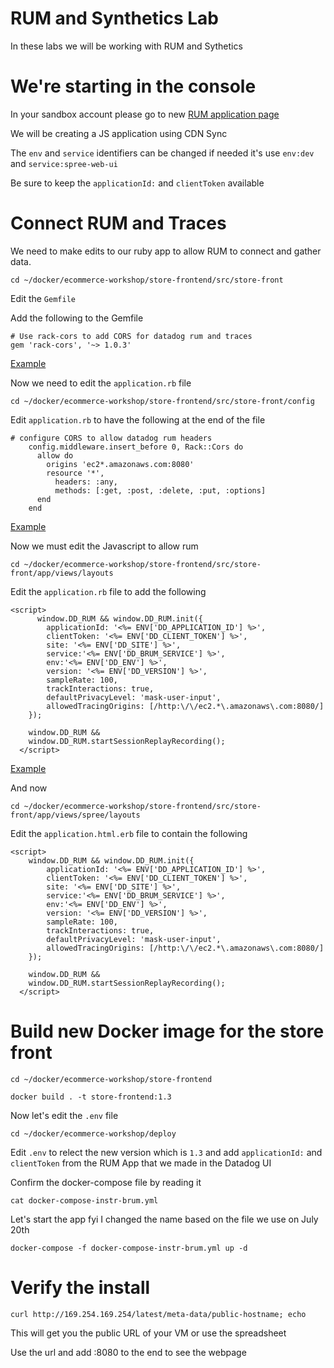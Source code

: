 # RUM and Synthetics Lab

In these labs we will be working with RUM and Sythetics

# We're starting in the console 

In your sandbox account please go to new [RUM application page](https://app.datadoghq.com/rum/application/create)

We will be creating a JS application using CDN Sync 

The `env` and `service` identifiers can be changed if needed it's use `env:dev` and `service:spree-web-ui` 

Be sure to keep the `applicationId:` and `clientToken` available

# Connect RUM and Traces

We need to make edits to our ruby app to allow RUM to connect and gather data.

`cd ~/docker/ecommerce-workshop/store-frontend/src/store-front`

Edit the `Gemfile` 

Add the following to the Gemfile 

```
# Use rack-cors to add CORS for datadog rum and traces
gem 'rack-cors', '~> 1.0.3'
```
[Example](https://github.com/ScottMabeDDHQ/tps-bootcamp/blob/f11675c2316be56231765a03bab878f11e0fd9ac/docker/store-frontend/src/store-front/Gemfile#L21)

Now we need to edit the `application.rb` file 

`cd ~/docker/ecommerce-workshop/store-frontend/src/store-front/config`

Edit `application.rb` to have the following at the end of the file 

```
# configure CORS to allow datadog rum headers
    config.middleware.insert_before 0, Rack::Cors do
      allow do
        origins 'ec2*.amazonaws.com:8080'
        resource '*',
          headers: :any,
          methods: [:get, :post, :delete, :put, :options]
      end
    end
```
[Example](https://github.com/ScottMabeDDHQ/tps-bootcamp/blob/f11675c2316be56231765a03bab878f11e0fd9ac/docker/store-frontend/src/store-front/config/application.rb#L47)


Now we must edit the Javascript to allow rum 

`cd ~/docker/ecommerce-workshop/store-frontend/src/store-front/app/views/layouts`

Edit the `application.rb` file to add the following 

```
<script>
      window.DD_RUM && window.DD_RUM.init({
        applicationId: '<%= ENV['DD_APPLICATION_ID'] %>',
        clientToken: '<%= ENV['DD_CLIENT_TOKEN'] %>',
        site: '<%= ENV['DD_SITE'] %>',
        service:'<%= ENV['DD_BRUM_SERVICE'] %>',
        env:'<%= ENV['DD_ENV'] %>',
        version: '<%= ENV['DD_VERSION'] %>',
        sampleRate: 100,
        trackInteractions: true,
        defaultPrivacyLevel: 'mask-user-input',
        allowedTracingOrigins: [/http:\/\/ec2.*\.amazonaws\.com:8080/]
    }); 

    window.DD_RUM &&
    window.DD_RUM.startSessionReplayRecording();
  </script>
```
[Example](https://github.com/ScottMabeDDHQ/tps-bootcamp/blob/main/docker/store-frontend/src/store-front/app/views/layouts/application.html.erb)

And now 

`cd ~/docker/ecommerce-workshop/store-frontend/src/store-front/app/views/spree/layouts`

Edit the `application.html.erb` file to contain the following 

```
<script>
    window.DD_RUM && window.DD_RUM.init({
        applicationId: '<%= ENV['DD_APPLICATION_ID'] %>',
        clientToken: '<%= ENV['DD_CLIENT_TOKEN'] %>',
        site: '<%= ENV['DD_SITE'] %>',
        service:'<%= ENV['DD_BRUM_SERVICE'] %>',
        env:'<%= ENV['DD_ENV'] %>',
        version: '<%= ENV['DD_VERSION'] %>',
        sampleRate: 100,
        trackInteractions: true,
        defaultPrivacyLevel: 'mask-user-input',
        allowedTracingOrigins: [/http:\/\/ec2.*\.amazonaws\.com:8080/]
    });

    window.DD_RUM &&
    window.DD_RUM.startSessionReplayRecording();
  </script>
```
# Build new Docker image for the store front 

`cd ~/docker/ecommerce-workshop/store-frontend`

`docker build . -t store-frontend:1.3`

Now let's edit the `.env` file 

`cd ~/docker/ecommerce-workshop/deploy`

Edit `.env` to relect the new version which is `1.3` and add `applicationId:` and `clientToken` from the RUM App that we made in the Datadog UI

Confirm the docker-compose file by reading it 

`cat docker-compose-instr-brum.yml`

Let's start the app fyi I changed the name based on the file we use on July 20th

`docker-compose -f docker-compose-instr-brum.yml up -d`

# Verify the install 

`curl http://169.254.169.254/latest/meta-data/public-hostname; echo` 

This will get you the public URL of your VM or use the spreadsheet 

Use the url and add :8080 to the end to see the webpage 
